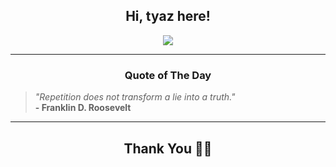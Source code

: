 <h2 align="center"> Hi, tyaz here!</h2>

<p align="center">
<a href="https://github.com/tyazx" alt="github streak"><img src="https://dvst-streak.herokuapp.com/?user=tyazx&theme=tokyonight&fire=DD472C"></a>
</p>

<hr>
<h3 align="center">Quote of The Day</h3>
<p align="center">
<blockquote>
<i>"Repetition does not transform a lie into a truth."</i>
<br>
<b>- Franklin D. Roosevelt</b>
</blockquote>
</p>


<hr>
<h2 align="center">Thank You 🙏🏼</h2>
